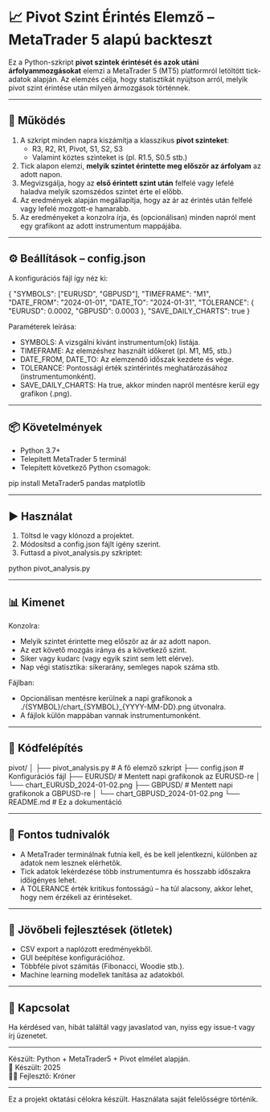 # 📈 Pivot Szint Érintés Elemző – MetaTrader 5 alapú backteszt

Ez a Python-szkript **pivot szintek érintését és azok utáni árfolyammozgásokat** elemzi a MetaTrader 5 (MT5) platformról letöltött tick-adatok alapján. Az elemzés célja, hogy statisztikát nyújtson arról, melyik pivot szint érintése után milyen ármozgások történnek.

---

## 🧠 Működés

1. A szkript minden napra kiszámítja a klasszikus **pivot szinteket**:
   - R3, R2, R1, Pivot, S1, S2, S3
   - Valamint köztes szinteket is (pl. R1.5, S0.5 stb.)
2. Tick alapon elemzi, **melyik szintet érintette meg először az árfolyam** az adott napon.
3. Megvizsgálja, hogy az **első érintett szint után** felfelé vagy lefelé haladva melyik szomszédos szintet érte el előbb.
4. Az eredmények alapján megállapítja, hogy az ár az érintés után felfelé vagy lefelé mozgott-e hamarabb.
5. Az eredményeket a konzolra írja, és (opcionálisan) minden napról ment egy grafikont az adott instrumentum mappájába.

---

## ⚙️ Beállítások – config.json

A konfigurációs fájl így néz ki:

{
  "SYMBOLS": ["EURUSD", "GBPUSD"],
  "TIMEFRAME": "M1",
  "DATE_FROM": "2024-01-01",
  "DATE_TO": "2024-01-31",
  "TOLERANCE": {
    "EURUSD": 0.0002,
    "GBPUSD": 0.0003
  },
  "SAVE_DAILY_CHARTS": true
}

Paraméterek leírása:

- SYMBOLS: A vizsgálni kívánt instrumentum(ok) listája.
- TIMEFRAME: Az elemzéshez használt időkeret (pl. M1, M5, stb.)
- DATE_FROM, DATE_TO: Az elemzendő időszak kezdete és vége.
- TOLERANCE: Pontossági érték szintérintés meghatározásához (instrumentumonként).
- SAVE_DAILY_CHARTS: Ha true, akkor minden napról mentésre kerül egy grafikon (.png).

---

## 📦 Követelmények

- Python 3.7+
- Telepített MetaTrader 5 terminál
- Telepített következő Python csomagok:

pip install MetaTrader5 pandas matplotlib

---

## ▶️ Használat

1. Töltsd le vagy klónozd a projektet.
2. Módosítsd a config.json fájlt igény szerint.
3. Futtasd a pivot_analysis.py szkriptet:

python pivot_analysis.py

---

## 📊 Kimenet

Konzolra:

- Melyik szintet érintette meg először az ár az adott napon.
- Az ezt követő mozgás iránya és a következő szint.
- Siker vagy kudarc (vagy egyik szint sem lett elérve).
- Nap végi statisztika: sikerarány, semleges napok száma stb.

Fájlban:

- Opcionálisan mentésre kerülnek a napi grafikonok a ./{SYMBOL}/chart_{SYMBOL}_{YYYY-MM-DD}.png útvonalra.
- A fájlok külön mappában vannak instrumentumonként.

---

## 🧪 Kódfelépítés

pivot/
│
├── pivot_analysis.py      # A fő elemző szkript
├── config.json            # Konfigurációs fájl
├── EURUSD/                # Mentett napi grafikonok az EURUSD-re
│   └── chart_EURUSD_2024-01-02.png
├── GBPUSD/                # Mentett napi grafikonok a GBPUSD-re
│   └── chart_GBPUSD_2024-01-02.png
└── README.md              # Ez a dokumentáció

---

## 📌 Fontos tudnivalók

- A MetaTrader terminálnak futnia kell, és be kell jelentkezni, különben az adatok nem lesznek elérhetők.
- Tick adatok lekérdezése több instrumentumra és hosszabb időszakra időigényes lehet.
- A TOLERANCE érték kritikus fontosságú – ha túl alacsony, akkor lehet, hogy nem érzékeli az érintéseket.

---

## 🚀 Jövőbeli fejlesztések (ötletek)

- CSV export a naplózott eredményekből.
- GUI beépítése konfigurációhoz.
- Többféle pivot számítás (Fibonacci, Woodie stb.).
- Machine learning modellek tanítása az adatokból.

---

## 📮 Kapcsolat

Ha kérdésed van, hibát találtál vagy javaslatod van, nyiss egy issue-t vagy írj üzenetet.

---

Készült: Python + MetaTrader5 + Pivot elmélet alapján.  
📅 Készült: 2025  
👨‍💻 Fejlesztő: Króner

---

Ez a projekt oktatási célokra készült. Használata saját felelősségre történik.
